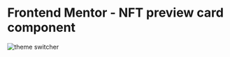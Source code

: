 # Frontend Mentor - NFT preview card component

![theme switcher](https://user-images.githubusercontent.com/85763135/181659380-fe99e0ae-bbbc-41ac-bb0e-0ddfa485f557.png)
